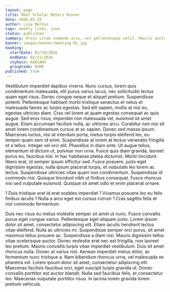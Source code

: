```yaml
---
layout: page
title: Reef Scholar Motors Dinner
date: 2016-05-24
author: Lisa Melton
tags: weekly links, java
status: published
summary: Proin vitae commodo arcu, vel pellentesque velit. Mauris auctor odio.
banner: images/banner/meeting-01.jpg
booking:
  startDate: 02/19/2016
  endDate: 02/21/2016
  ctyhocn: AGOCAHX
  groupCode: RSMD
published: true
---
```

Vestibulum imperdiet dapibus viverra. Nunc cursus, lorem quis condimentum malesuada, elit purus varius lacus, nec sollicitudin lectus quam eget risus. Donec congue neque et aliquet pretium. Suspendisse potenti. Pellentesque habitant morbi tristique senectus et netus et malesuada fames ac turpis egestas. Sed elit sapien, mollis at nisi eu, egestas ultricies diam. Cras vel lorem at quam egestas consequat ac quis augue. Sed eros risus, imperdiet non malesuada vel, euismod sit amet augue. Etiam accumsan facilisis nulla, ac ultricies arcu. Curabitur non nisi sit amet lorem condimentum cursus at ac sapien. Donec sed massa ipsum. Maecenas luctus, nisi at interdum porta, metus turpis eleifend leo, eu tempor quam sem id enim. Suspendisse at lorem at lectus venenatis fringilla et a tellus. Integer vel orci elit. Phasellus in diam ante.
Ut augue tellus, elementum id dictum ut, pulvinar non urna. Fusce quis diam gravida, laoreet purus eu, faucibus nisl. In hac habitasse platea dictumst. Morbi tincidunt libero erat, id semper ipsum efficitur sed. Fusce posuere, justo eget dignissim egestas, nulla ipsum placerat turpis, et vulputate leo lorem ac lectus. Suspendisse ultricies vitae quam non condimentum. Suspendisse id commodo nisl. Quisque tincidunt nibh ut finibus consequat. Fusce rhoncus nisi sed vulputate euismod. Quisque sit amet odio et enim placerat ornare.

1 Duis tristique erat id erat sodales imperdiet
1 Vivamus posuere leo eu felis finibus iaculis
1 Nulla a arcu eget est cursus rutrum
1 Cras sagittis felis et nisl commodo fermentum.

Duis nec risus eu metus molestie semper sit amet ut nunc. Fusce convallis purus eget congue varius. Pellentesque eget aliquam justo. Lorem ipsum dolor sit amet, consectetur adipiscing elit. Etiam iaculis hendrerit lectus vitae eleifend. Nulla ac ultricies mi. Suspendisse semper orci purus, sit amet maximus tellus posuere ac. Suspendisse a diam nisl. Mauris dignissim tellus vitae scelerisque auctor. Donec molestie erat nec est fringilla, non laoreet leo pretium. Mauris convallis turpis vitae imperdiet vestibulum. Duis sit amet rhoncus nulla. Donec at varius nisl. Aenean imperdiet metus dolor, ac fermentum nunc tristique a.
Nam bibendum rhoncus urna, vel malesuada ex pharetra vel. Lorem ipsum dolor sit amet, consectetur adipiscing elit. Maecenas facilisis faucibus orci, eget suscipit turpis gravida ut. Donec convallis porttitor est auctor blandit. Nulla sed faucibus felis, et consectetur leo. Maecenas vulputate porttitor risus. In lacinia lorem gravida lorem pretium vehicula.
